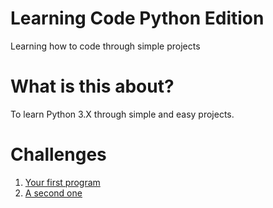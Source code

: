 # Learning Code Python Edition
Learning how to code through simple projects

# What is this about?

To learn Python 3.X through simple and easy projects.

# Challenges

1. [Your first program](exercises/01/01-challenge.md)
2. [A second one]()
